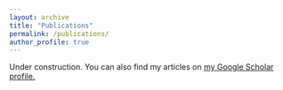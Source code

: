 ```yaml
---
layout: archive
title: "Publications"
permalink: /publications/
author_profile: true
---
```


Under construction.
You can also find my articles on <u><a href="{{author.googlescholar}}">my Google Scholar profile</a>.</u>


